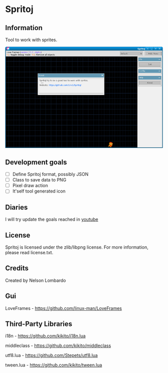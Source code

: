 # Spritoj

## Information

Tool to work with sprites.

![Publish](resources/info/publish.png)

## Development goals

- [ ] Define Spritoj format, possibly JSON
- [ ] Class to save data to PNG
- [ ] Pixel draw action
- [ ] It'self tool generated icon 

## Diaries

I will try update the goals reached in [youtube](https://www.youtube.com/watch?v=T1GBcbxeEOA&list=PLiGrjBX7WMJAWx6LdNlucsiGI7pX2c7Pg)

## License

Spritoj is licensed under the zlib/libpng license. For more information, please read license.txt.

## Credits

Created by Nelson Lombardo

## Gui

LoveFrames - https://github.com/linux-man/LoveFrames

## Third-Party Libraries

i18n - https://github.com/kikito/i18n.lua

middleclass - https://github.com/kikito/middleclass

utf8.lua - https://github.com/Stepets/utf8.lua

tween.lua - https://github.com/kikito/tween.lua
